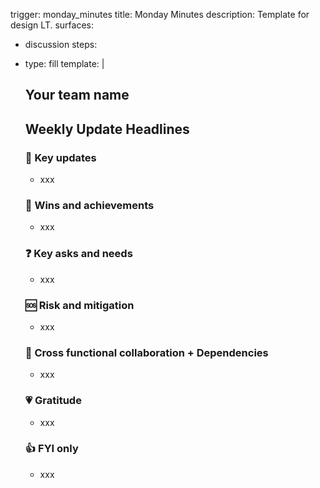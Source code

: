 trigger: monday_minutes
title: Monday Minutes
description: Template for design LT.
surfaces:
  - discussion
steps:
  - type: fill
    template: |
      ## Your team name

      ## Weekly Update Headlines

      ### 📘 Key updates
      - xxx
      
      ### 🏅 Wins and achievements 
       - xxx
       
      ### ❓ Key asks and needs
       - xxx
       
      ### 🆘 Risk and mitigation
       - xxx
       
      ### 🤝 Cross functional collaboration + Dependencies
       - xxx
       
      ### 💗 Gratitude
       - xxx
       
      ### 👍 FYI only
       - xxx
